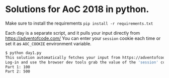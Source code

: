 
# Solutions for AoC 2018 in python.

Make sure to install the requirements `pip install -r requirements.txt`

Each day is a separate script, and it pulls your input directly from https://adventofcode.com/
You can enter your `session` cookie each time or set it as `AOC_COOKIE` environment variable.


```bash
$ python day1.py
This solution automatically fetches your input from https://adventofcode.com
Log-in and use the browser dev tools grab the value of the 'session' cookie
Part 1: 100
Part 2: 500
```
